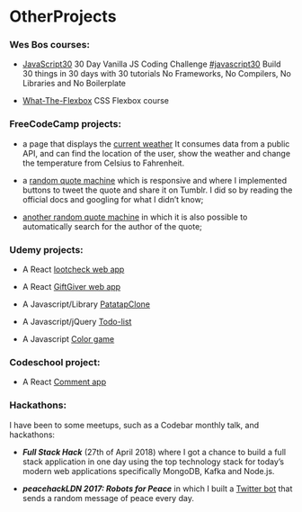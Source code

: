 # OtherProjects

### Wes Bos courses:

* [JavaScript30](https://github.com/GiadaSimonetti/JavaScript30) 30 Day Vanilla JS Coding Challenge [#javascript30](www.javascript30.com)
Build 30 things in 30 days with 30 tutorials
No Frameworks, No Compilers, No Libraries and No Boilerplate

* [What-The-Flexbox](https://github.com/GiadaSimonetti/What-The-Flexbox) CSS Flexbox course

### FreeCodeCamp projects:

* a page that displays the [current weather](https://goo.gl/ErCL9R) It consumes data from a public API, and can find the location of the user, show the weather and change the temperature from Celsius to Fahrenheit.

* a [random quote machine](https://goo.gl/ohPXmE) which is responsive and where I implemented buttons to tweet the quote and share it on Tumblr. I did so by reading the official docs and googling for what I didn’t know;

* [another random quote machine](https://goo.gl/Hk6tnn) in which it is also possible to automatically search for the author of the quote;

### Udemy projects:

* A React [lootcheck web app](https://github.com/GiadaSimonetti/lootcheck)

* A React [GiftGiver web app](https://github.com/GiadaSimonetti/giftgiver)

* A Javascript/Library [PatatapClone](https://github.com/GiadaSimonetti/PatatapClone)

* A Javascript/jQuery [Todo-list](https://github.com/GiadaSimonetti/Todo-list)

* A Javascript [Color game](https://github.com/GiadaSimonetti/Color-game)

### Codeschool project:

* A React [Comment app](https://codepen.io/Magenta/full/yvWeVy/)

### Hackathons:

I have been to some meetups, such as a Codebar monthly talk, and hackathons:

* _**Full Stack Hack**_ (27th of April 2018) where I got a chance to build a full stack application in one day using the top technology stack for today’s modern web applications specifically MongoDB, Kafka and Node.js.

* _**peacehackLDN 2017: Robots for Peace**_ in which I built a [Twitter bot](https://twitter.com/GiadaPeaceBot) that sends a random message of peace every day.

